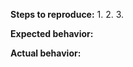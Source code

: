 <!-- Describe the bug or feature request here -->

**Steps to reproduce:**
1.
2.
3.

**Expected behavior:**

**Actual behavior:**
